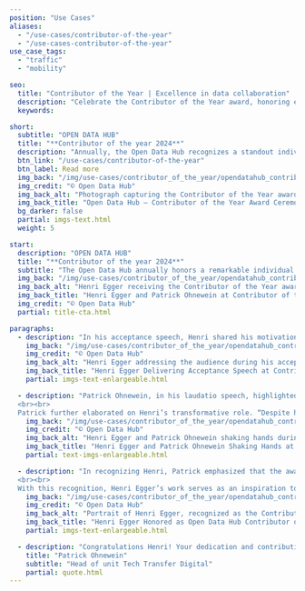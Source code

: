 ```yaml
---
position: "Use Cases"
aliases:
  - "/use-cases/contributor-of-the-year"
  - "/use-cases-contributor-of-the-year"
use_case_tags:
  - "traffic"
  - "mobility"

seo:
  title: "Contributor of the Year | Excellence in data collaboration"
  description: "Celebrate the Contributor of the Year award, honoring exceptional efforts that drive collaboration, innovation, and progress within the data community."
  keywords:

short:
  subtitle: "OPEN DATA HUB"
  title: "**Contributor of the year 2024**"
  description: "Annually, the Open Data Hub recognizes a standout individual with the Contributor of the Year award, celebrating their outstanding efforts that have greatly enhanced both the community and its influence."
  btn_link: "/use-cases/contributor-of-the-year"
  btn_label: Read more
  img_back: "/img/use-cases/contributor_of_the_year/opendatahub_contributor_of_the_year_award.jpg"
  img_credit: "© Open Data Hub"
  img_back_alt: "Photograph capturing the Contributor of the Year award ceremony at Open Data Hub, recognising outstanding community contributions."
  img_back_title: "Open Data Hub – Contributor of the Year Award Ceremony"
  bg_darker: false
  partial: imgs-text.html
  weight: 5

start:
  description: "OPEN DATA HUB"
  title: "**Contributor of the year 2024**"
  subtitle: "The Open Data Hub annually honors a remarkable individual with the Contributor of the Year award recognizing their exceptional efforts in enhancing the community of The Open Data Hub and its impact. This year, the accolade was presented to **Henri Egger**, whose contributions have profoundly influenced the Open Data Hub’s success" 
  img_back: "/img/use-cases/contributor_of_the_year/opendatahub_contributor_of_the_year_egger_ohnewein.jpg"
  img_back_alt: "Henri Egger receiving the Contributor of the Year award from Patrick Ohnewein at the Open Data Hub ceremony."
  img_back_title: "Henri Egger and Patrick Ohnewein at Contributor of the Year Ceremony"
  img_credit: "© Open Data Hub"
  partial: title-cta.html

paragraphs:
  - description: "In his acceptance speech, Henri shared his motivation for contributing to the Open Data Hub project at NOI Techpark. “The biggest motivation for my contributions,” he stated, “is the project's ability to facilitate data sharing across various fields. This integration can lead to innovative new products and make these processes more accessible to individuals who might not have a technical background.” Henri emphasized how crucial this is for smaller and emerging companies, particularly start-ups at NOI Techpark. “These companies need immediate access to high-quality data to overcome initial hurdles and accelerate their innovation process. The Open Data Hub provides that barrier-free access, allowing them to start quickly and innovate faster.”"
    img_back: "/img/use-cases/contributor_of_the_year/opendatahub_contributor_of_the_year_egger_speech.jpg"
    img_credit: "© Open Data Hub"
    img_back_alt: "Henri Egger addressing the audience during his acceptance speech at the Open Data Hub Contributor of the Year ceremony."
    img_back_title: "Henri Egger Delivering Acceptance Speech at Contributor of the Year Ceremony"
    partial: imgs-text-enlargeable.html

  - description: "Patrick Ohnewein, in his laudatio speech, highlighted the significance of Henri’s contributions. “It is with great pride that we present the inaugural Open Data Hub Contributor of the Year Award,” Patrick announced. “This award honors an individual whose work has greatly advanced our goals and impact. It is not merely about technical skills but celebrates collaboration, excellence, and a commitment to building a supportive community.”
  <br><br>
  Patrick further elaborated on Henri’s transformative role. “Despite his youth, Henri Egger has become a source of inspiration, proving that dedication and intellect transcend age. His proactive engagement and insightful suggestions have driven numerous improvements and fostered a culture of innovation and collaboration within the Open Data Hub.”"
    img_back: "/img/use-cases/contributor_of_the_year/opendatahub_contributor_of_the_year_egger_ohnewein_handshake.jpg"
    img_credit: "© Open Data Hub"
    img_back_alt: "Henri Egger and Patrick Ohnewein shaking hands during the Contributor of the Year award ceremony at Open Data Hub."
    img_back_title: "Henri Egger and Patrick Ohnewein Shaking Hands at Award Ceremony"
    partial: text-imgs-enlargeable.html

  - description: "In recognizing Henri, Patrick emphasized that the award not only celebrates his individual achievements but also the potential within the community. “Henri's story is a testament to the impact one can have regardless of age or background. His contributions exemplify how we can all shape the future of open data and digital innovation.”
  <br><br>
  With this recognition, Henri Egger’s work serves as an inspiration to all, encouraging continued excellence and contribution to the Open Data Hub’s development."
    img_back: "/img/use-cases/contributor_of_the_year/opendatahub_contributor_of_the_year_henry_egger.jpg"
    img_credit: "© Open Data Hub"
    img_back_alt: "Portrait of Henri Egger, recognized as the Contributor of the Year by Open Data Hub."
    img_back_title: "Henri Egger Honored as Open Data Hub Contributor of the Year"
    partial: imgs-text-enlargeable.html 

  - description: "Congratulations Henri! Your dedication and contributions are an inspiration to us all."
    title: "Patrick Ohnewein"
    subtitle: "Head of unit Tech Transfer Digital"
    partial: quote.html
---
```

